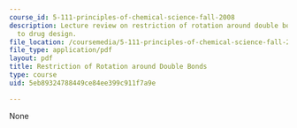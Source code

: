 ```yaml
---
course_id: 5-111-principles-of-chemical-science-fall-2008
description: Lecture review on restriction of rotation around double bonds and application
  to drug design.
file_location: /coursemedia/5-111-principles-of-chemical-science-fall-2008/5eb89324788449ce84ee399c911f7a9e_bioex_lect15.pdf
file_type: application/pdf
layout: pdf
title: Restriction of Rotation around Double Bonds
type: course
uid: 5eb89324788449ce84ee399c911f7a9e

---
```

None